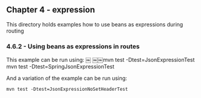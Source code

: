 Chapter 4 - expression
----------------------

This directory holds examples how to use beans as expressions during routing

### 4.6.2 - Using beans as expressions in routes

This example can be run using:
￼
  ￼￼mvn test -Dtest=JsonExpressionTest
    mvn test -Dtest=SpringJsonExpressionTest

And a variation of the example can be run using:

    mvn test -Dtest=JsonExpressionNoSetHeaderTest
